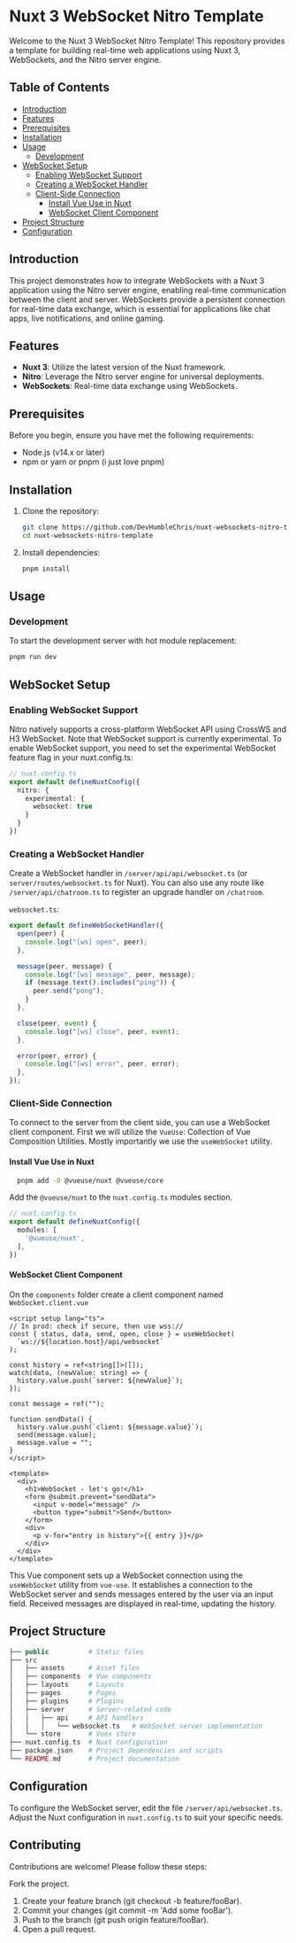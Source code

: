 # Nuxt 3 WebSocket Nitro Template

Welcome to the Nuxt 3 WebSocket Nitro Template! This repository provides a template for building real-time web applications using Nuxt 3, WebSockets, and the Nitro server engine.

## Table of Contents

- [Introduction](#introduction)
- [Features](#features)
- [Prerequisites](#prerequisites)
- [Installation](#installation)
- [Usage](#usage)
  - [Development](#development)
- [WebSocket Setup](#websocket-setup)
  - [Enabling WebSocket Support](#enabling-websocket-support)
  - [Creating a WebSocket Handler](#creating-a-websocket-handler)
  - [Client-Side Connection](#client-side-connection)
    - [Install Vue Use in Nuxt](#install-vue-use-in-nuxt)
    - [WebSocket Client Component](#websocket-client-component)
- [Project Structure](#project-structure)
- [Configuration](#configuration)

## Introduction

This project demonstrates how to integrate WebSockets with a Nuxt 3 application using the Nitro server engine, enabling real-time communication between the client and server. WebSockets provide a persistent connection for real-time data exchange, which is essential for applications like chat apps, live notifications, and online gaming.

## Features

- **Nuxt 3**: Utilize the latest version of the Nuxt framework.
- **Nitro**: Leverage the Nitro server engine for universal deployments.
- **WebSockets**: Real-time data exchange using WebSockets.

## Prerequisites

Before you begin, ensure you have met the following requirements:

- Node.js (v14.x or later)
- npm or yarn or pnpm (i just love pnpm)

## Installation

1. Clone the repository:

    ```bash
    git clone https://github.com/DevHumbleChris/nuxt-websockets-nitro-template.git
    cd nuxt-websockets-nitro-template
    ```

2. Install dependencies:

    ```bash
    pnpm install
    ```

## Usage

### Development

To start the development server with hot module replacement:

```bash
pnpm run dev
```

## WebSocket Setup

### Enabling WebSocket Support

Nitro natively supports a cross-platform WebSocket API using CrossWS and H3 WebSocket. Note that WebSocket support is currently experimental. To enable WebSocket support, you need to set the experimental WebSocket feature flag in your nuxt.config.ts:

```typescript
// nuxt.config.ts
export default defineNuxtConfig({
  nitro: {
    experimental: {
      websocket: true
    }
  }
})
```

### Creating a WebSocket Handler

Create a WebSocket handler in `/server/api/api/websocket.ts` (or `server/routes/websocket.ts` for Nuxt). You can also use any route like `/server/api/chatroom.ts` to register an upgrade handler on `/chatroom`.

`websocket.ts`:

```typescript
export default defineWebSocketHandler({
  open(peer) {
    console.log("[ws] open", peer);
  },

  message(peer, message) {
    console.log("[ws] message", peer, message);
    if (message.text().includes("ping")) {
      peer.send("pong");
    }
  },

  close(peer, event) {
    console.log("[ws] close", peer, event);
  },

  error(peer, error) {
    console.log("[ws] error", peer, error);
  },
});

```

### Client-Side Connection

To connect to the server from the client side, you can use a WebSocket client component. First we will utilize the `VueUse`: Collection of Vue Composition Utilities. Mostly importantly we use the `useWebSocket` utility.

#### Install Vue Use in Nuxt

```bash
  pnpm add -D @vueuse/nuxt @vueuse/core
```

Add the `@vueuse/nuxt` to the `nuxt.config.ts` modules section.

```typescript
// nuxt.config.ts
export default defineNuxtConfig({
  modules: [
    '@vueuse/nuxt',
  ],
})
```

#### WebSocket Client Component

On the `components` folder create a client component named `WebSocket.client.vue`

```tsx
<script setup lang="ts">
// In prod: check if secure, then use wss://
const { status, data, send, open, close } = useWebSocket(
  `ws://${location.host}/api/websocket`
);

const history = ref<string[]>([]);
watch(data, (newValue: string) => {
  history.value.push(`server: ${newValue}`);
});

const message = ref("");

function sendData() {
  history.value.push(`client: ${message.value}`);
  send(message.value);
  message.value = "";
}
</script>

<template>
  <div>
    <h1>WebSocket - let's go!</h1>
    <form @submit.prevent="sendData">
      <input v-model="message" />
      <button type="submit">Send</button>
    </form>
    <div>
      <p v-for="entry in history">{{ entry }}</p>
    </div>
  </div>
</template>

```

This Vue component sets up a WebSocket connection using the `useWebSocket` utility from `vue-use`. It establishes a connection to the WebSocket server and sends messages entered by the user via an input field. Received messages are displayed in real-time, updating the history.

## Project Structure

```php
├── public          # Static files
├── src
│   ├── assets      # Asset files
│   ├── components  # Vue components
│   ├── layouts     # Layouts
│   ├── pages       # Pages
│   ├── plugins     # Plugins
│   ├── server      # Server-related code
│   │   ├── api     # API handlers
│   │   │   └── websocket.ts   # WebSocket server implementation
│   └── store       # Vuex store
├── nuxt.config.ts  # Nuxt configuration
├── package.json    # Project dependencies and scripts
└── README.md       # Project documentation
```

## Configuration

To configure the WebSocket server, edit the file `/server/api/websocket.ts`. Adjust the Nuxt configuration in `nuxt.config.ts` to suit your specific needs.

## Contributing

Contributions are welcome! Please follow these steps:

Fork the project.

1. Create your feature branch (git checkout -b feature/fooBar).
2. Commit your changes (git commit -m 'Add some fooBar').
3. Push to the branch (git push origin feature/fooBar).
4. Open a pull request.
